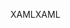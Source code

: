 <span data-ttu-id="e5427-101">XAML</span><span class="sxs-lookup"><span data-stu-id="e5427-101">XAML</span></span>